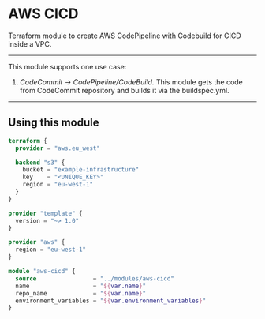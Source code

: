 # AWS CICD

Terraform module to create AWS CodePipeline with Codebuild for CICD inside a VPC.

---

This module supports one use case:

1. _CodeCommit -> CodePipeline/CodeBuild._ This module gets the code from CodeCommit repository and builds it via the buildspec.yml.

---

## Using this module

```terraform
terraform {
  provider = "aws.eu_west"

  backend "s3" {
    bucket = "example-infrastructure"
    key    = "<UNIQUE_KEY>"
    region = "eu-west-1"
  }
}

provider "template" {
  version = "~> 1.0"
}

provider "aws" {
  region = "eu-west-1"
}

module "aws-cicd" {
  source                = "../modules/aws-cicd"
  name                  = "${var.name}"
  repo_name             = "${var.name}"
  environment_variables = "${var.environment_variables}"
}

```
